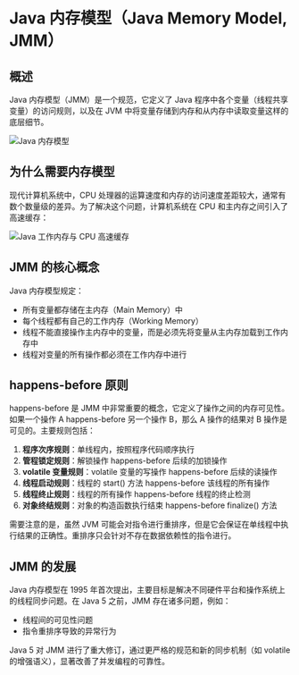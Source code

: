 # Java 内存模型（Java Memory Model, JMM）

## 概述

Java 内存模型（JMM）是一个规范，它定义了 Java 程序中各个变量（线程共享变量）的访问规则，以及在 JVM 中将变量存储到内存和从内存中读取变量这样的底层细节。

![Java 内存模型](https://assets.ng-tech.icu/item/20230417213538.png)

## 为什么需要内存模型

现代计算机系统中，CPU 处理器的运算速度和内存的访问速度差距较大，通常有数个数量级的差异。为了解决这个问题，计算机系统在 CPU 和主内存之间引入了高速缓存：

![Java 工作内存与 CPU 高速缓存](https://s3.ax1x.com/2021/01/28/y9e6JI.png)

## JMM 的核心概念

Java 内存模型规定：

- 所有变量都存储在主内存（Main Memory）中
- 每个线程都有自己的工作内存（Working Memory）
- 线程不能直接操作主内存中的变量，而是必须先将变量从主内存加载到工作内存中
- 线程对变量的所有操作都必须在工作内存中进行

## happens-before 原则

happens-before 是 JMM 中非常重要的概念，它定义了操作之间的内存可见性。如果一个操作 A happens-before 另一个操作 B，那么 A 操作的结果对 B 操作是可见的。主要规则包括：

1. **程序次序规则**：单线程内，按照程序代码顺序执行
2. **管程锁定规则**：解锁操作 happens-before 后续的加锁操作
3. **volatile 变量规则**：volatile 变量的写操作 happens-before 后续的读操作
4. **线程启动规则**：线程的 start() 方法 happens-before 该线程的所有操作
5. **线程终止规则**：线程的所有操作 happens-before 线程的终止检测
6. **对象终结规则**：对象的构造函数执行结束 happens-before finalize() 方法

需要注意的是，虽然 JVM 可能会对指令进行重排序，但是它会保证在单线程中执行结果的正确性。重排序只会针对不存在数据依赖性的指令进行。

## JMM 的发展

Java 内存模型在 1995 年首次提出，主要目标是解决不同硬件平台和操作系统上的线程同步问题。在 Java 5 之前，JMM 存在诸多问题，例如：

- 线程间的可见性问题
- 指令重排序导致的异常行为

Java 5 对 JMM 进行了重大修订，通过更严格的规范和新的同步机制（如 volatile 的增强语义），显著改善了并发编程的可靠性。
